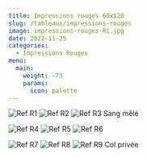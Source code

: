 ```yaml
---
title: Impressions rouges 60x120
slug: /tableaux/impressions-rouges
image: impressions-rouges-R1.jpg
date: 2022-11-25
categories:
  - Impressions Rouges
menu:
  main:
    weight: -73
    params:
      icon: palette
---
```

![Ref R1](impressions-rouges-R1.jpg) ![Ref R2](impressions-rouges-R2.jpg) ![Ref R3 Sang mêlé](impressions-rouges-R3.jpg)

![Ref R4](impressions-rouges-R4.jpg) ![Ref R5](impressions-rouges-R5.jpg) ![Ref R6](impressions-rouges-R6.jpg)

![Ref R7](impressions-rouges-R7.jpg) ![Ref R8](impressions-rouges-R8.jpg) ![Ref R9 Col privée](impressions-rouges-R9.jpg)